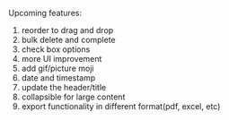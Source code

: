 Upcoming features:
1. reorder to drag and drop
2. bulk delete and complete
3. check box options
4. more UI improvement
5. add gif/picture moji
6. date and timestamp
7. update the header/title
8. collapsible for large content
9. export functionality in different format(pdf, excel, etc)